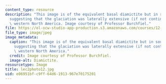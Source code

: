 ```yaml
---
content_type: resource
description: "This image is of the equivalent basal diamictite but in southern California\u2026\
  suggesting that the glaciation was laterally extensive (if not continuous) across\
  \ western North America. Image courtesy of Professor Burchfiel."
file: https://ol-ocw-studio-app-production.s3.amazonaws.com/courses/12-114-field-geology-i-fall-2005/e06951bfc9ff64d61913967e70175201_lec2photo12.jpg
file_type: image/jpeg
image_metadata:
  caption: "This image is of the equivalent basal diamictite but in southern California\u2026\
    suggesting that the glaciation was laterally extensive (if not continuous) across\
    \ western North America."
  credit: Image courtesy of Professor Burchfiel.
  image-alt: Diamictite.
resourcetype: Image
title: lec2photo12.jpg
uid: e06951bf-c9ff-64d6-1913-967e70175201
---
```


